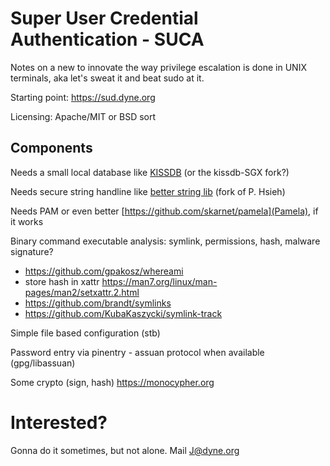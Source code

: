 # Super User Credential Authentication - SUCA

Notes on a new to innovate the way privilege escalation is done in
UNIX terminals, aka let's sweat it and beat sudo at it.

Starting point: https://sud.dyne.org

Licensing: Apache/MIT or BSD sort

## Components

Needs a small local database like [KISSDB](https://github.com/adamierymenko/kissdb) (or the kissdb-SGX fork?)

Needs secure string handline like [better string lib](https://github.com/msteinert/bstring) (fork of P. Hsieh)

Needs PAM or even better [https://github.com/skarnet/pamela](Pamela), if it works

Binary command executable analysis: symlink, permissions, hash, malware signature?
- https://github.com/gpakosz/whereami
- store hash in xattr https://man7.org/linux/man-pages/man2/setxattr.2.html
- https://github.com/brandt/symlinks
- https://github.com/KubaKaszycki/symlink-track

Simple file based configuration (stb)

Password entry via pinentry - assuan protocol when available (gpg/libassuan)

Some crypto (sign, hash) https://monocypher.org

# Interested?

Gonna do it sometimes, but not alone. Mail J@dyne.org

